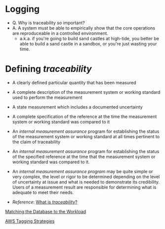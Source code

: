 # Logging

- Q. Why is traceability _so_ important?
- A. A system must be able to empirically show that the core operations are reproduceable in a controlled environment.
    - a.k.a. if you're going to build sand castles at high-tide, you better be able to build a sand castle in a sandbox, or you're just wasting your time.


# Defining _traceability_
- A clearly defined particular quantity that has been measured
- A complete description of the measurement system or working standard used to perform the measurement
- A state measurement which includes a documented uncertainty
- A complete specification of the reference at the time the measurement system or working standard was compared to it
- An _internal measurement assurance_ program for establishing the status of the measurement system or working standard at all times pertinent to the claim of traceability
- An _internal measurement assurance_ program for establishing the status of the specified reference at the time that the measurement system or working standard was compared to it.

- An _internal measurement assurance program_ may be quite simple or very complex, the level or rigor to be determined depending on the level of uncertainty at issue and what is needed to demonstrate its credibility. Users of a measurement result are responsible for determining what is adequate to meet their needs.
- *Reference*: [What is _traceability_?](https://www.nist.gov/traceability/supplementary-materials-nist-policy-review#faq_general1)


[Matching the Database to the Workload](https://www.youtube.com/watch?v=hwnNbLXN4vA)


[AWS Tagging Strategies](file:///C:/Users/Andres/Google%20Drive/Assorted%20texts/Amazon%20White%20Papers/AWS_Tagging_Strategies.pdf)